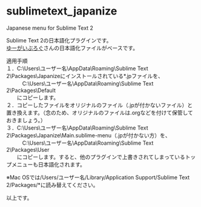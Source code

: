 sublimetext_japanize
====================

Japanese menu for Sublime Text 2  

Sublime Text 2の日本語化プラグインです。  
[ゆーがいぶろぐ](http://blog.huwy.org/article/292827228.html)さんの日本語化ファイルがベースです。  
  
適用手順  
１．C:\Users\ユーザー名\AppData\Roaming\Sublime Text 2\Packages\Japanizeにインストールされている*.jpファイルを、  
 　　　C:\Users\ユーザー名\AppData\Roaming\Sublime Text 2\Packages\Default  
　　にコピーします。  
２．コピーしたファイルをオリジナルのファイル（.jpが付かないファイル）と置き換えます。（念のため、オリジナルのファイルは.orgなどを付けて保管しておきましょう。）  
３．C:\Users\ユーザー名\AppData\Roaming\Sublime Text 2\Packages\Japanize\Main.sublime-menu（.jpが付かない方）を、  
 　　　C:\Users\ユーザー名\AppData\Roaming\Sublime Text 2\Packages\User  
　　にコピーします。すると、他のプラグインで上書きされてしまっているトップメニューも日本語化されます。  

※Mac OSでは/Users/ユーザー名/Library/Application Support/Sublime Text 2/Packages/*に読み替えてください。

以上です。  
